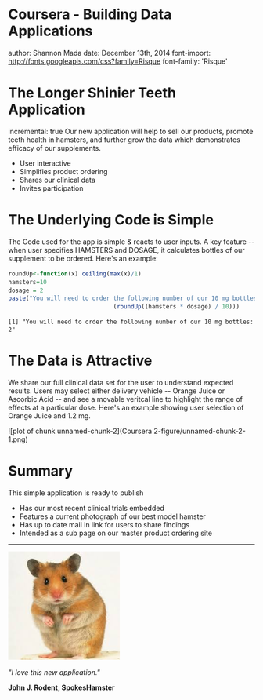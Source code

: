 Coursera  - Building Data Applications
========================================================
author:  Shannon Mada
date: December 13th, 2014
font-import: http://fonts.googleapis.com/css?family=Risque
font-family: 'Risque'




The Longer Shinier Teeth Application
========================================================
incremental: true
Our new application will help to sell our products, promote teeth health in hamsters, and further grow the data which demonstrates efficacy of our supplements.

- User interactive
- Simplifies product ordering
- Shares our clinical data 
- Invites participation

The Underlying Code is Simple
========================================================


The Code used for the app is simple & reacts to user inputs.   A key feature --  when user specifies HAMSTERS and DOSAGE, it calculates bottles of our supplement to be ordered.  Here's an example:




```r
roundUp<-function(x) ceiling(max(x)/1)
hamsters=10
dosage = 2
paste("You will need to order the following number of our 10 mg bottles: " ,
                              (roundUp((hamsters * dosage) / 10)))
```

```
[1] "You will need to order the following number of our 10 mg bottles:  2"
```

The Data is Attractive
========================================================
We share our full clinical data set for the user to understand expected results.  Users may select either delivery vehicle -- Orange Juice or Ascorbic Acid -- and see a movable veritcal line to highlight the range of effects at a particular dose.  Here's an example showing user selection of Orange Juice and 1.2 mg.

![plot of chunk unnamed-chunk-2](Coursera 2-figure/unnamed-chunk-2-1.png) 

Summary
========================================================

This simple application is ready to publish

- Has our most recent clinical trials embedded
- Features a current photograph of our best model hamster
- Has up to date mail in link for users to share findings
- Intended as a sub page on our master product ordering site

***
![alt text](www/hamster.jpg)


*"I love this new application."*

**John J. Rodent, SpokesHamster** 



